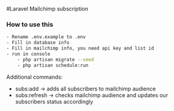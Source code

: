 #Laravel Mailchimp subscription

### How to use this
```sh
- Rename .env.example to .env
- Fill in database info
- Fill in mailchimp info, you need api key and list id
- run in console
    - php artisan migrate --seed 
    - php artisan schedule:run
```
Additional commands:
* subs:add -> adds all subscribers to mailchimp audience
* subs:refresh -> checks mailchimp audience and updates our subscribers status accordingly
 
